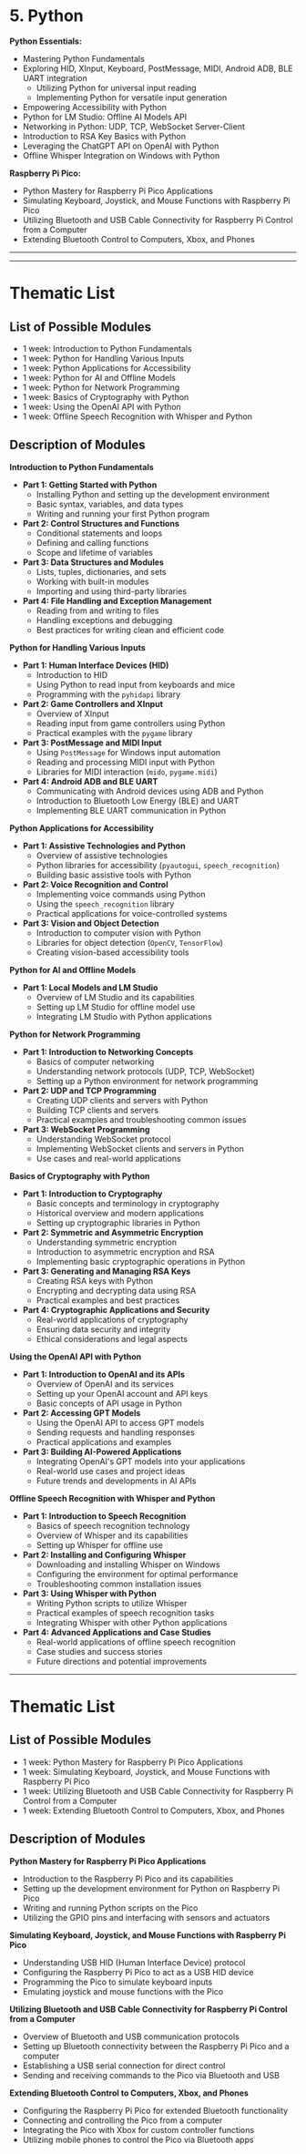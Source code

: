 # 5. Python


**Python Essentials:**
- Mastering Python Fundamentals
- Exploring HID, XInput, Keyboard, PostMessage, MIDI, Android ADB, BLE UART integration
  - Utilizing Python for universal input reading
  - Implementing Python for versatile input generation
- Empowering Accessibility with Python
- Python for LM Studio: Offline AI Models API
- Networking in Python: UDP, TCP, WebSocket Server-Client
- Introduction to RSA Key Basics with Python
- Leveraging the ChatGPT API on OpenAI with Python
- Offline Whisper Integration on Windows with Python

**Raspberry Pi Pico:**
- Python Mastery for Raspberry Pi Pico Applications
- Simulating Keyboard, Joystick, and Mouse Functions with Raspberry Pi Pico
- Utilizing Bluetooth and USB Cable Connectivity for Raspberry Pi Control from a Computer
- Extending Bluetooth Control to Computers, Xbox, and Phones

------------------------------------------






-----------------------------------------------

# Thematic List

## List of Possible Modules

- 1 week: Introduction to Python Fundamentals
- 1 week: Python for Handling Various Inputs
- 1 week: Python Applications for Accessibility
- 1 week: Python for AI and Offline Models
- 1 week: Python for Network Programming
- 1 week: Basics of Cryptography with Python
- 1 week: Using the OpenAI API with Python
- 1 week: Offline Speech Recognition with Whisper and Python

## Description of Modules

**Introduction to Python Fundamentals**
- **Part 1: Getting Started with Python**
  - Installing Python and setting up the development environment
  - Basic syntax, variables, and data types
  - Writing and running your first Python program
- **Part 2: Control Structures and Functions**
  - Conditional statements and loops
  - Defining and calling functions
  - Scope and lifetime of variables
- **Part 3: Data Structures and Modules**
  - Lists, tuples, dictionaries, and sets
  - Working with built-in modules
  - Importing and using third-party libraries
- **Part 4: File Handling and Exception Management**
  - Reading from and writing to files
  - Handling exceptions and debugging
  - Best practices for writing clean and efficient code

**Python for Handling Various Inputs**
- **Part 1: Human Interface Devices (HID)**
  - Introduction to HID
  - Using Python to read input from keyboards and mice
  - Programming with the `pyhidapi` library
- **Part 2: Game Controllers and XInput**
  - Overview of XInput
  - Reading input from game controllers using Python
  - Practical examples with the `pygame` library
- **Part 3: PostMessage and MIDI Input**
  - Using `PostMessage` for Windows input automation
  - Reading and processing MIDI input with Python
  - Libraries for MIDI interaction (`mido`, `pygame.midi`)
- **Part 4: Android ADB and BLE UART**
  - Communicating with Android devices using ADB and Python
  - Introduction to Bluetooth Low Energy (BLE) and UART
  - Implementing BLE UART communication in Python

**Python Applications for Accessibility**
- **Part 1: Assistive Technologies and Python**
  - Overview of assistive technologies
  - Python libraries for accessibility (`pyautogui`, `speech_recognition`)
  - Building basic assistive tools with Python
- **Part 2: Voice Recognition and Control**
  - Implementing voice commands using Python
  - Using the `speech_recognition` library
  - Practical applications for voice-controlled systems
- **Part 3: Vision and Object Detection**
  - Introduction to computer vision with Python
  - Libraries for object detection (`OpenCV`, `TensorFlow`)
  - Creating vision-based accessibility tools


**Python for AI and Offline Models**
- **Part 1: Local Models and LM Studio**
  - Overview of LM Studio and its capabilities
  - Setting up LM Studio for offline model use
  - Integrating LM Studio with Python applications


**Python for Network Programming**
- **Part 1: Introduction to Networking Concepts**
  - Basics of computer networking
  - Understanding network protocols (UDP, TCP, WebSocket)
  - Setting up a Python environment for network programming
- **Part 2: UDP and TCP Programming**
  - Creating UDP clients and servers with Python
  - Building TCP clients and servers
  - Practical examples and troubleshooting common issues
- **Part 3: WebSocket Programming**
  - Understanding WebSocket protocol
  - Implementing WebSocket clients and servers in Python
  - Use cases and real-world applications


**Basics of Cryptography with Python**
- **Part 1: Introduction to Cryptography**
  - Basic concepts and terminology in cryptography
  - Historical overview and modern applications
  - Setting up cryptographic libraries in Python
- **Part 2: Symmetric and Asymmetric Encryption**
  - Understanding symmetric encryption
  - Introduction to asymmetric encryption and RSA
  - Implementing basic cryptographic operations in Python
- **Part 3: Generating and Managing RSA Keys**
  - Creating RSA keys with Python
  - Encrypting and decrypting data using RSA
  - Practical examples and best practices
- **Part 4: Cryptographic Applications and Security**
  - Real-world applications of cryptography
  - Ensuring data security and integrity
  - Ethical considerations and legal aspects

**Using the OpenAI API with Python**
- **Part 1: Introduction to OpenAI and its APIs**
  - Overview of OpenAI and its services
  - Setting up your OpenAI account and API keys
  - Basic concepts of API usage in Python
- **Part 2: Accessing GPT Models**
  - Using the OpenAI API to access GPT models
  - Sending requests and handling responses
  - Practical applications and examples
- **Part 3: Building AI-Powered Applications**
  - Integrating OpenAI's GPT models into your applications
  - Real-world use cases and project ideas
  - Future trends and developments in AI APIs


**Offline Speech Recognition with Whisper and Python**
- **Part 1: Introduction to Speech Recognition**
  - Basics of speech recognition technology
  - Overview of Whisper and its capabilities
  - Setting up Whisper for offline use
- **Part 2: Installing and Configuring Whisper**
  - Downloading and installing Whisper on Windows
  - Configuring the environment for optimal performance
  - Troubleshooting common installation issues
- **Part 3: Using Whisper with Python**
  - Writing Python scripts to utilize Whisper
  - Practical examples of speech recognition tasks
  - Integrating Whisper with other Python applications
- **Part 4: Advanced Applications and Case Studies**
  - Real-world applications of offline speech recognition
  - Case studies and success stories
  - Future directions and potential improvements



-------------------

# Thematic List

## List of Possible Modules

- 1 week: Python Mastery for Raspberry Pi Pico Applications
- 1 week: Simulating Keyboard, Joystick, and Mouse Functions with Raspberry Pi Pico
- 1 week: Utilizing Bluetooth and USB Cable Connectivity for Raspberry Pi Control from a Computer
- 1 week: Extending Bluetooth Control to Computers, Xbox, and Phones

## Description of Modules

**Python Mastery for Raspberry Pi Pico Applications**
- Introduction to the Raspberry Pi Pico and its capabilities
- Setting up the development environment for Python on Raspberry Pi Pico
- Writing and running Python scripts on the Pico
- Utilizing the GPIO pins and interfacing with sensors and actuators

**Simulating Keyboard, Joystick, and Mouse Functions with Raspberry Pi Pico**
- Understanding USB HID (Human Interface Device) protocol
- Configuring the Raspberry Pi Pico to act as a USB HID device
- Programming the Pico to simulate keyboard inputs
- Emulating joystick and mouse functions with the Pico

**Utilizing Bluetooth and USB Cable Connectivity for Raspberry Pi Control from a Computer**
- Overview of Bluetooth and USB communication protocols
- Setting up Bluetooth connectivity between the Raspberry Pi Pico and a computer
- Establishing a USB serial connection for direct control
- Sending and receiving commands to the Pico via Bluetooth and USB

**Extending Bluetooth Control to Computers, Xbox, and Phones**
- Configuring the Raspberry Pi Pico for extended Bluetooth functionality
- Connecting and controlling the Pico from a computer
- Integrating the Pico with Xbox for custom controller functions
- Utilizing mobile phones to control the Pico via Bluetooth apps

